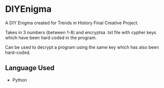 # DIYEnigma

A DIY Enigma created for Trends in History Final Creative Project.<br />

Takes in 3 numbers (between 1-8) and encryptsa .txt file with cypher keys which have been hard coded in the program.<br />

Can be used to decrypt a program using the same key which has also been hard-coded.

## Language Used

- Python
